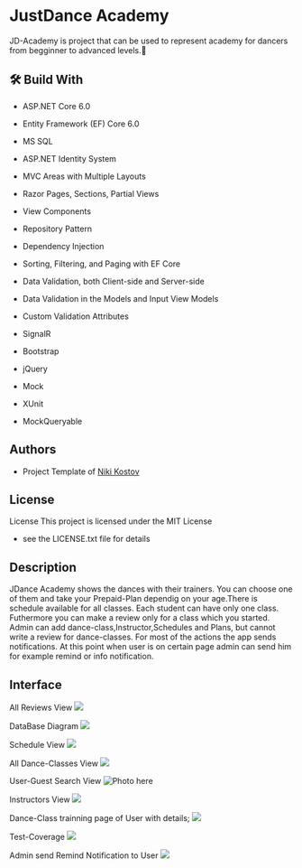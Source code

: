 
# JustDance Academy

JD-Academy is project that can be used to represent  academy for dancers from begginner to advanced levels.💃 



## 🛠️ Build With

- ASP.NET Core 6.0
- Entity Framework (EF) Core 6.0

- MS SQL
- ASP.NET Identity System
- MVC Areas with Multiple Layouts
- Razor Pages, Sections, Partial Views
- View Components
- Repository Pattern
- Dependency Injection
- Sorting, Filtering, and Paging with EF Core
- Data Validation, both Client-side and Server-side
- Data Validation in the Models and Input View Models
- Custom Validation Attributes
- SignalR
- Bootstrap
- jQuery
-  Mock
  - XUnit
  - MockQueryable
  



## Authors

-  Project Template of [Niki Kostov](https://github.com/NikolayIT/ASP.NET-Core-Template)






## License


License This project is licensed under the MIT License
 - see the LICENSE.txt file for details


## Description

JDance Academy shows the dances with their trainers.
You can choose one of them and take your Prepaid-Plan
dependig on your age.There is schedule available for all classes. Each student can have only one class.
Futhermore you can make  a review only for a class which you started.
Admin can add dance-class,Instructor,Schedules and Plans,
but cannot write a review for dance-classes.
For most of the actions the app sends notifications.
At this point when user is on certain page admin can send him  for example remind or info notification.






## Interface
All Reviews View
![](https://img.photouploads.com/file/PhotoUploads-com/MgTr.png)

DataBase Diagram
![](https://img.photouploads.com/file/PhotoUploads-com/MgWa.png)


Schedule View
![](https://img.photouploads.com/file/PhotoUploads-com/MgTv.png)

All Dance-Classes View
![](https://img.photouploads.com/file/PhotoUploads-com/MgTF.png)

User-Guest Search View
![Photo here](https://img.photouploads.com/file/PhotoUploads-com/MgTH.png)

Instructors View
![](https://img.photouploads.com/file/PhotoUploads-com/MgTN.png)

Dance-Class trainning page of User with details;
![](https://img.photouploads.com/file/PhotoUploads-com/MgTs.png)

Test-Coverage
![](https://img.photouploads.com/file/PhotoUploads-com/Mgau.md.png)


Admin send Remind Notification to User
![](https://img.photouploads.com/file/PhotoUploads-com/MgTu.png)




